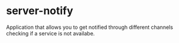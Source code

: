 # server-notify
Application that allows you to get notified through different channels checking if a service is not availabe.

